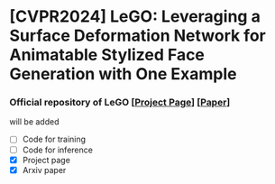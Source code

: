# [CVPR2024] LeGO: Leveraging a Surface Deformation Network for Animatable Stylized Face Generation with One Example

### Official repository of LeGO [[Project Page](https://kwanyun.github.io/lego/)] [[Paper](https://arxiv.org/abs/2403.15227)]

will be added
- [ ] Code for training
- [ ] Code for inference
- [x] Project page
- [x] Arxiv paper
